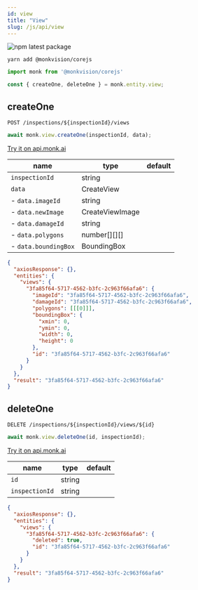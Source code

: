 ```yaml
---
id: view
title: "View"
slug: /js/api/view
---
```


![npm latest package](https://img.shields.io/npm/v/@monkvision/corejs/latest.svg)

```yarn
yarn add @monkvision/corejs
```

```js
import monk from '@monkvision/corejs'

const { createOne, deleteOne } = monk.entity.view;
```

## createOne
`POST /inspections/${inspectionId}/views`

```javascript
await monk.view.createOne(inspectionId, data);
```

[Try it on api.monk.ai](https://api.monk.ai/v1/apidocs/#/View/post_view)

| **name**                      | **type**           | **default** |
|-------------------------------|--------------------|-------------|
| `inspectionId`                | string             |             |
| `data`                        | CreateView         |             |
| - `data.imageId`              | string             |             |
| - `data.newImage`             | CreateViewImage    |             |
| - `data.damageId`             | string             |             |
| - `data.polygons`             | number\[\]\[\]\[\] |             |
| - `data.boundingBox`          | BoundingBox        |             |

```json
{
  "axiosResponse": {},
  "entities": {
    "views": {
      "3fa85f64-5717-4562-b3fc-2c963f66afa6": {
        "imageId": "3fa85f64-5717-4562-b3fc-2c963f66afa6",
        "damageId": "3fa85f64-5717-4562-b3fc-2c963f66afa6",
        "polygons": [[[0]]],
        "boundingBox": {
          "xmin": 0,
          "ymin": 0,
          "width": 0,
          "height": 0
        },
        "id": "3fa85f64-5717-4562-b3fc-2c963f66afa6"
      }
    }
  },
  "result": "3fa85f64-5717-4562-b3fc-2c963f66afa6"
}
```

## deleteOne
`DELETE /inspections/${inspectionId}/views/${id}`

```javascript
await monk.view.deleteOne(id, inspectionId);
```

[Try it on api.monk.ai](https://api.monk.ai/v1/apidocs/#/View/delete_view)

| **name**             | **type** | **default** |
|----------------------|----------|-------------|
| `id`                 | string   |             |
| `inspectionId`       | string   |             |

```json
{
  "axiosResponse": {},
  "entities": {
    "views": {
      "3fa85f64-5717-4562-b3fc-2c963f66afa6": {
        "deleted": true,
        "id": "3fa85f64-5717-4562-b3fc-2c963f66afa6"
      }
    }
  },
  "result": "3fa85f64-5717-4562-b3fc-2c963f66afa6"
}
```
